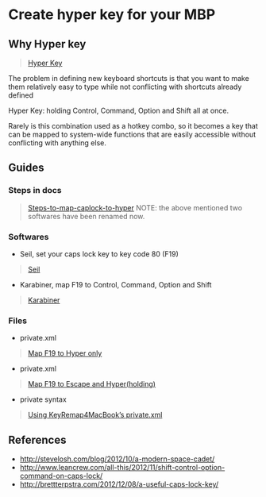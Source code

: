 # Create hyper key for your MBP

## Why Hyper key
> [Hyper Key](http://stevelosh.com/blog/2012/10/a-modern-space-cadet/#hyper)

The problem in defining new keyboard shortcuts is that you want to make them relatively easy to type while not conflicting with shortcuts already defined

Hyper Key: holding Control, Command, Option and Shift all at once. 

Rarely is this combination used as a hotkey combo, so it becomes a key that can be mapped to system-wide functions that are easily accessible without conflicting with anything else.

## Guides

### Steps in docs
> [Steps-to-map-caplock-to-hyper](Steps-to-map-caplock-to-hyper.docx)
NOTE: the above mentioned two softwares have been renamed now.

### Softwares

- Seil, set your caps lock key to key code 80 (F19)
> [Seil](https://pqrs.org/osx/karabiner/seil.html.en)

- Karabiner, map F19 to Control, Command, Option and Shift
> [Karabiner](https://pqrs.org/osx/karabiner/index.html.en)

### Files

- private.xml
> [Map F19 to Hyper only](private.1.xml)
- private.xml
> [Map F19 to Escape and Hyper(holding)](private.2.xml)
- private syntax
> [Using KeyRemap4MacBook’s private.xml](http://iansinnott.com/blog/using-keyremap4macbooks-private-xml/)

## References
+ http://stevelosh.com/blog/2012/10/a-modern-space-cadet/
+ http://www.leancrew.com/all-this/2012/11/shift-control-option-command-on-caps-lock/
+ http://brettterpstra.com/2012/12/08/a-useful-caps-lock-key/
